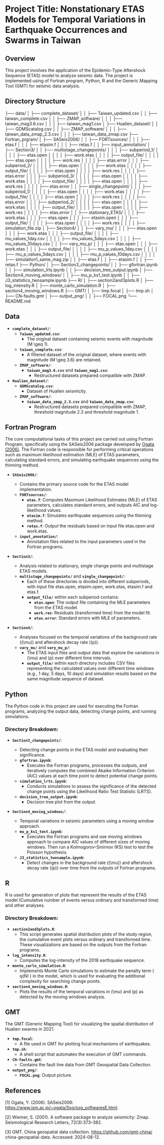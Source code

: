 # Project Title: Nonstationary ETAS Models for Temporal Variations in Earthquake Occurrences and Swarms in Taiwan

## Overview

This project involves the application of the Epidemic-Type Aftershock Sequence (ETAS) model to analyze seismic data. The project is implemented using of Fortran program, Python, R and the Generic Mapping Tool (GMT) for seismic data analysis.

## Directory Structure


├── data/ │ ├── complete_dataset/ │ │ ├── Taiwan_updated.csv │ │ ├── taiwan_complete.csv │ │ ├── ZMAP_software/ │ │ │ ├── taiwan_mag3.6.csv │ │ │ ├── taiwan_mag1.csv │ ├── Hualien_dataset/ │ │ ├── GDMScatalog.csv │ │ ├── ZMAP_software/ │ │ │ ├── taiwan_data_zmap_2.3.csv │ │ │ ├── taiwan_data_zmap.csv ├── Fortran_prgram/ │ ├── SASeis2006/ │ │ ├── FORTsources/ │ │ │ ├── etas.f │ │ │ ├── etasim.f │ │ │ ├── retas.f │ │ ├── input_annotation/ │ ├── Section3/ │ │ ├── multistage_changepoints/ │ │ │ ├── subperiod_1/ │ │ │ │ ├── etas.open │ │ │ │ ├── work.etas │ │ │ │ ├── output_file/ │ │ │ │ ├── etas.open │ │ │ │ ├── work.res │ │ │ │ ├── etas.error │ │ │ ├── subperiod_2/ │ │ │ │ ├── etas.open │ │ │ │ ├── work.etas │ │ │ │ ├── output_file/ │ │ │ │ ├── etas.open │ │ │ │ ├── work.res │ │ │ │ ├── etas.error │ │ │ ├── subperiod_3/ │ │ │ │ ├── etas.open │ │ │ │ ├── work.etas │ │ │ │ ├── output_file/ │ │ │ │ ├── etas.open │ │ │ │ ├── work.res │ │ │ │ ├── etas.error │ │ ├── single_changepoint/ │ │ │ ├── subperiod_1/ │ │ │ │ ├── etas.open │ │ │ │ ├── work.etas │ │ │ │ ├── output_file/ │ │ │ │ ├── etas.open │ │ │ │ ├── work.res │ │ │ │ ├── etas.error │ │ │ ├── subperiod_2/ │ │ │ │ ├── etas.open │ │ │ │ ├── work.etas │ │ │ │ ├── output_file/ │ │ │ │ ├── etas.open │ │ │ │ ├── work.res │ │ │ │ ├── etas.error │ │ ├── stationary_ETAS/ │ │ │ ├── work.etas │ │ │ ├── etas.open │ │ │ ├── etasim.open │ │ │ ├── output_file/ │ │ │ │ ├── etas.open │ │ │ │ ├── work.res │ │ │ │ ├── simulation_file.zip │ ├── Section4/ │ │ ├── vary_mu/ │ │ │ ├── etas.open │ │ │ ├── work.etas │ │ │ ├── output_file/ │ │ │ │ ├── mu_values_1day.csv │ │ │ │ ├── mu_values_5days.csv │ │ │ │ ├── mu_values_10days.csv │ │ ├── vary_mu_p/ │ │ │ ├── etas.open │ │ │ ├── work.etas │ │ │ ├── output_file/ │ │ │ │ ├── mu_p_values_1day.csv │ │ │ │ ├── mu_p_values_5days.csv │ │ │ │ ├── mu_p_values_10days.csv │ │ │ │ ├── simulation1_same_mag.zip │ │ ├── etas.f │ │ ├── etasim.f │ │ ├── retas.f ├── Python/ │ ├── Section3_changepoints/ │ │ ├── gfortran.ipynb │ │ ├── simulation_lrts.ipynb │ │ ├── decision_tree_output.ipynb │ ├── Section4_moving_windows/ │ │ ├── mu_p_ks1_test.ipynb │ │ ├── J3_statistics_twosample.ipynb ├── R/ │ ├── section2and3plots.R │ ├── log_intensity.R │ ├── monte_carlo_simulation.R │ ├── section4_moving_windows.R ├── GMT/ │ ├── tmp.focal │ ├── tmp.sh │ ├── CN-faults.gmt │ ├── output_png/ │ │ ├── FOCAL.png └── README.md

## Data

- **`complete_dataset/`**:
  - **`Taiwan_updated.csv`**: 
    - The original dataset containing seismic events with magnitude \(M \geq 1\).
  - **`taiwan_complete.csv`**: 
    - A filtered dataset of the original dataset, where events with magnitude \(M \geq 3.6\) are retained.
  - **`ZMAP_software/`**:
    - **`taiwan_mag3.6.csv`** and **`taiwan_mag1.csv`**: 
      - Restructured datasets prepared compatible with ZMAP.
- **`Hualien_dataset/`**:
  - **`GDMScatalog.csv`**: 
    - Dataset of Hualien seismicity.
  - **`ZMAP_software/`**:
    - **`taiwan_data_zmap_2.3.csv`** and **`taiwan_data_zmap.csv`**: 
      - Restructured datasets prepared compatible with ZMAP, threshold magnitude 2.3 and threshold magnitude 1.

## Fortran Program
The core computational tasks of this project are carried out using Fortran Program, specifically using the SASeis2006 package developed by [Ogata (2006)](https://www.ism.ac.jp/~ogata/Ssg/ssg_softwaresE.html). The Fortran code is responsible for performing critical operations such as maximum likelihood estimation (MLE) of ETAS parameters, calculating standard errors, and simulating earthquake sequences using the thinning method.

- **`SASeis2006/`**: 
  - Contains the primary source code for the ETAS model implementation.
  - **`FORTsources/`**: 
    - **`etas.f`**: Computes Maximum Likelihood Estimates (MLE) of ETAS parameters, calculates standard errors, and outputs AIC and log-likelihood values.
    - **`etasim.f`**: Simulates earthquake sequences using the thinning method.
    - **`retas.f`**: Output the residuals based on input file etas.open and work.etas.
  - **`input_annotation/`**: 
    - Annotation files related to the input parameters used in the Fortran programs.
    
- **`Section3/`**:
  - Analysis related to stationary, single change points and multistage ETAS models.
  - **`multistage_changepoints/`** and **`single_changepoint/`**:
    - Each of these directories is divided into different subperiods, with input file etas.open, etasim.open, work.etas, etasim.f and etas.f.
    - **`output_file/`** within each subperiod contains:
      - **`etas.open`**: The output file containing the MLE parameters from the ETAS model.
      - **`work.res`**: Residuals (transformed time) from the model fit.
      - **`etas.error`**: Standard errors with MLE of parameters.

- **`Section4/`**:
  - Analyses focused on the temporal variations of the background rate (\(\mu\)) and aftershock decay rate (\(p\)).
  - **`vary_mu/`** and **`vary_mu_p/`**:
    - The ETAS input files and output data that explore the variations in \(\mu\) and \(p\) over different time intervals.
    - **`output_file/`** within each directory includes CSV files representing the calculated values over different time windows (e.g., 1 day, 5 days, 10 days) and simulation results based on the same magnitude sequence of dataset.

## Python

The Python code in this project are used for executing the Fortran programs, analyzing the output data, detecting change points, and running simulations.

### Directory Breakdown:

- **`Section3_changepoints/`**:
  - Detecting change points in the ETAS model and evaluating their significance.
  - **`gfortran.ipynb`**: 
    - Executes the Fortran programs, processes the outputs, and iteratively computes the combined Akaike Information Criterion (AIC) values at each time point to detect potential change points.
  - **`simulation_lrts.ipynb`**: 
    - Conducts simulations to assess the significance of the detected change points using the Likelihood Ratio Test Statistic (LRTS).
  - **`decision_tree_output.ipynb`**: 
    - Decision tree plot from the output.

- **`Section4_moving_windows/`**:
  - Temporal variations in seismic parameters using a moving window approach.
  - **`mu_p_ks1_test.ipynb`**: 
    - Executes the Fortran programs and use moving windows approach to compare AIC values of different sizes of moving windows. Then run a Kolmogorov-Smirnov (KS) test to test the Poisson hypothesis.
  - **`J3_statistics_twosample.ipynb`**: 
    - Detect changes in the background rate (\(\mu\)) and aftershock decay rate (\(p\)) over time from the outputs of Fortran programs.

## R

R is used for generation of plots that represent the results of the ETAS model (Cumulative number of events versus ordinary and transformed time) and other analyses.
### Directory Breakdown:

- **`section2and3plots.R`**: 
  - This script generates spatial distribution plots of the study region, the cumulative event plots versus ordinary and transformed time. These visualizations are based on the outputs from the Fortran programs.
- **`log_intensity.R`**: 
  - Computes the log-intensity of the 2018 earthquake sequence.
- **`monte_carlo_simulation.R`**: 
  - Implements Monte Carlo simulations to estimate the penalty term \( q(N) \) in the model, which is used for evaluating the additional complexity for searching change points.
- **`section4_moving_windows.R`**: 
  - Plots the results of the temporal variations in \(\mu\) and \(p\) as detected by the moving windows analysis.

## GMT

The GMT (Generic Mapping Tool) for visualizing the spatial distribution of Hualien swarms in 2021.

- **`tmp.focal`**: 
  - A file used in GMT for plotting focal mechanisms of earthquakes.
- **`tmp.sh`**: 
  - A shell script that automates the execution of GMT commands.
- **`CN-faults.gmt`**: 
  - Contains the fault line data from GMT Geospatial Data Collection.
- **`output_png/`**: 
  - **`FOCAL.png`**: Output picture.



## References
[1] Ogata, Y. (2006). SASeis2006: https://www.ism.ac.jp/~ogata/Ssg/ssg_softwaresE.html.

[2] Wiemer, S. (2001). A software package to analyze seismicity: Zmap. Seismological Research Letters, 72(3):373–382.

[3] GMT. China geospatial data collection. https://github.com/gmt-china/
china-geospatial-data. Accessed: 2024-08-12.
